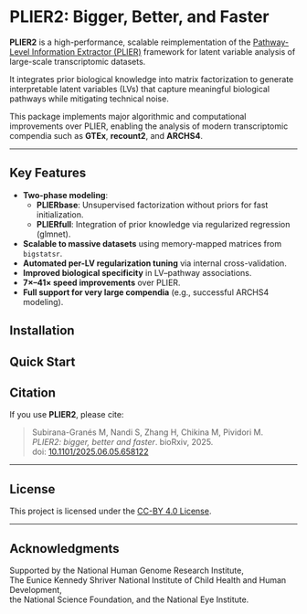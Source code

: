 # PLIER2: Bigger, Better, and Faster

**PLIER2** is a high-performance, scalable reimplementation of the [Pathway-Level Information Extractor (PLIER)](https://doi.org/10.1038/s41592-019-0456-1) framework for latent variable analysis of large-scale transcriptomic datasets.

It integrates prior biological knowledge into matrix factorization to generate interpretable latent variables (LVs) that capture meaningful biological pathways while mitigating technical noise.  

This package implements major algorithmic and computational improvements over PLIER, enabling the analysis of modern transcriptomic compendia such as **GTEx**, **recount2**, and **ARCHS4**.

---

## Key Features

- **Two-phase modeling**:
  - **PLIERbase**: Unsupervised factorization without priors for fast initialization.
  - **PLIERfull**: Integration of prior knowledge via regularized regression (glmnet).
- **Scalable to massive datasets** using memory-mapped matrices from `bigstatsr`.
- **Automated per-LV regularization tuning** via internal cross-validation.
- **Improved biological specificity** in LV–pathway associations.
- **7×–41× speed improvements** over PLIER.
- **Full support for very large compendia** (e.g., successful ARCHS4 modeling).

## Installation


## Quick Start

## Citation

If you use **PLIER2**, please cite:

> Subirana-Granés M, Nandi S, Zhang H, Chikina M, Pividori M.  
> *PLIER2: bigger, better and faster*. bioRxiv, 2025.  
> doi: [10.1101/2025.06.05.658122](https://doi.org/10.1101/2025.06.05.658122)

---

## License

This project is licensed under the [CC-BY 4.0 License](http://creativecommons.org/licenses/by/4.0/).

---

## Acknowledgments

Supported by the National Human Genome Research Institute,  
The Eunice Kennedy Shriver National Institute of Child Health and Human Development,  
the National Science Foundation, and the National Eye Institute.
